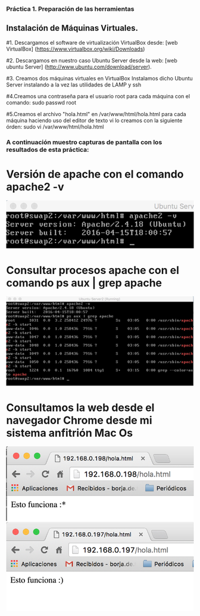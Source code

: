 ### Práctica 1.  Preparación de las herramientas

## Instalación de Máquinas Virtuales.

#1. Descargamos el software de virtualización VirtualBox desde:
[web VirtualBox] (https://www.virtualbox.org/wiki/Downloads)

#2. Descargamos en nuestro caso Ubuntu Server desde la web:
[web ubuntu Server] (http://www.ubuntu.com/download/server).

#3. Creamos dos máquinas virtuales en VirtualBox
Instalamos dicho Ubuntu Server instalando a la vez las utilidades de LAMP y ssh

#4.Creamos una contraseña para el usuario root para cada máquina
con el comando: sudo passwd root

#5.Creamos el archivo "hola.html" en /var/www/html/hola.html para cada máquina
haciendo uso del editor de texto vi lo creamos con la siguiente órden:
sudo vi /var/www/html/hola.html

### A continuación muestro capturas de pantalla con los resultados de esta práctica:

# Versión de apache con el comando apache2 -v
![Version apache](Capturas/version_apache.png)

# Consultar procesos apache con el comando ps aux | grep apache

![psaux apache](Capturas/ps_aux.png)

# Consultamos la web desde el navegador Chrome desde mi sistema anfitrión Mac Os

![captura navegador1](Capturas/web_1.png)
![captura navegador2](Capturas/web_2.png)


